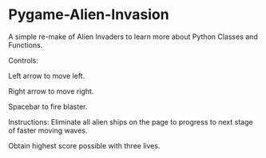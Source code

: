 # Pygame-Alien-Invasion

A simple re-make of Alien Invaders to learn more about Python Classes and Functions.


Controls:

Left arrow to move left.

Right arrow to move right.

Spacebar to fire blaster.


Instructions:
Eliminate all alien ships on the page to progress to next stage of faster moving waves.


Obtain highest score possible with three lives.
